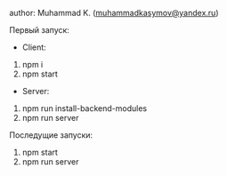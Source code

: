 author: Muhammad K. (muhammadkasymov@yandex.ru)

Первый запуск:
- Client:
 1) npm i
 2) npm start

- Server: 
 1) npm run install-backend-modules
 2) npm run server

Последущие запуски:
  1) npm start
  2) npm run server
